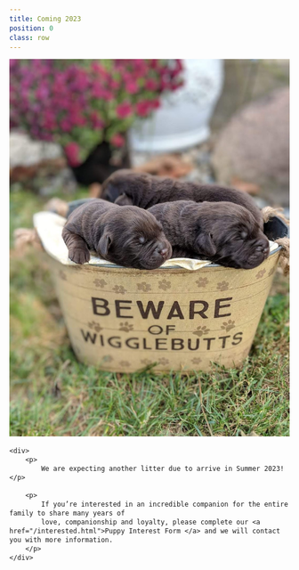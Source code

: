 ```yaml
---
title: Coming 2023
position: 0
class: row
---
```


<section class="row">
<div>
    <img src="images/puppies1.JPG" alt="Wigglebutts coming soon!" class="img-banner" />
    </div>

    <div>
        <p>
            We are expecting another litter due to arrive in Summer 2023! </p>

        <p>
            If you’re interested in an incredible companion for the entire family to share many years of
            love, companionship and loyalty, please complete our <a href="/interested.html">Puppy Interest Form </a> and we will contact you with more information.
        </p>
    </div>

</section>
